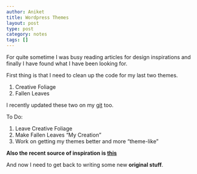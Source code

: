 ```yaml
---
author: Aniket
title: Wordpress Themes
layout: post
type: post
category: notes
tags: []
---
```

For quite sometime I was busy reading articles for design inspirations and finally I have found what I have been looking for.

First thing is that I need to clean up the code for my last two themes.

1.  Creative Foliage
2.  Fallen Leaves

I recently updated these two on my [git][1] too.

To Do:

1.  Leave Creative Foliage
2.  Make Fallen Leaves “My Creation”
3.  Work on getting my themes better and more “theme-like”

**Also the recent source of inspiration is [this][2]**

And now I need to get back to writing some new **original stuff**.

 [1]: https://github.com/aniketpant "My git"
 [2]: http://graphicdesignjunction.com/2011/07/75-best-xhtmlcss-websites-in-the-month-of-july-2011/